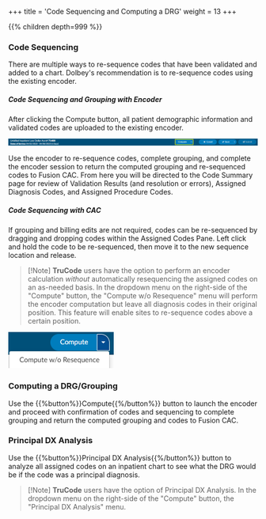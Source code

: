 
+++
title = 'Code Sequencing and Computing a DRG'
weight = 13
+++



{{% children depth=999 %}}

### Code Sequencing

There are multiple ways to re-sequence codes that have been validated and added to a chart. Dolbey's recommendation is to re-sequence codes using the existing encoder. 


##### Code Sequencing and Grouping with Encoder
 
After clicking the Compute button, all patient demographic information and validated codes are uploaded to the existing encoder. 

![Highlighted Compute Button](ComputeButtonHighlight.png)

Use the encoder to re-sequence codes, complete grouping, and complete the encoder session to return the computed grouping and re-sequenced codes to Fusion CAC. From here you will be directed to the Code Summary page for review of Validation Results (and resolution or errors), Assigned Diagnosis Codes, and Assigned Procedure Codes.

##### Code Sequencing with CAC

If grouping and billing edits are not required, codes can be re-sequenced by dragging and dropping codes within the Assigned Codes Pane.
Left click and hold the code to be re-sequenced, then move it to the new sequence location and release.

>[!Note] **TruCode** users have the option to perform an encoder calculation *without* automatically resequencing the assigned codes on an as-needed basis. In the dropdown menu on the right-side of the "Compute" button, the "Compute w/o Resequence" menu will perform the encoder computation but leave all diagnosis codes in their original position. This feature will enable sites to re-sequence codes above a certain position.

![Compute without Resequence](ComputeWOResequence.png)


### Computing a DRG/Grouping

Use the {{%button%}}Compute{{%/button%}} button to launch the encoder and proceed with confirmation of codes and sequencing to complete grouping and return the computed grouping and codes to Fusion CAC.

### Principal DX Analysis

Use the {{%button%}}Principal DX Analysis{{%/button%}} button to analyze all assigned codes on an inpatient chart to see what the DRG would be if the code was a principal diagnosis.

>[!Note] **TruCode** users have the option of Principal DX Analysis. In the dropdown menu on the right-side of the "Compute" button, the "Principal DX Analysis" menu.